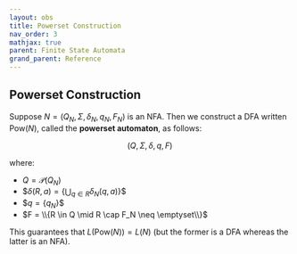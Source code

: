 ```yaml
---
layout: obs
title: Powerset Construction
nav_order: 3
mathjax: true
parent: Finite State Automata
grand_parent: Reference
---
```


## Powerset Construction

Suppose $N = (Q_N,\,\Sigma,\,\delta_N,\,q_N,\,F_N)$ is an NFA.  Then we construct a DFA written $\mathsf{Pow}(N)$, called the __powerset automaton__, as follows:

$$
    (Q,\,\Sigma,\,\delta,\,q,\,F)
$$

where:
* $Q = \mathcal{P}(Q_N)$
* \$$\delta(R,a) = \{\bigcup_{q \in R} \delta_N(q,a)\}$$
* \$$q = \{q_N\}$$
* $F = \\{R \in Q \mid R \cap F_N \neq \emptyset\\}$

This guarantees that $L(\mathsf{Pow}(N)) = L(N)$ (but the former is a DFA whereas the latter is an NFA).